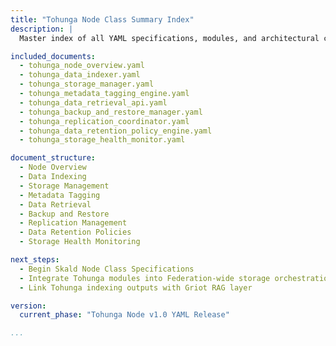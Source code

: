 ```yaml
---
title: "Tohunga Node Class Summary Index"
description: |
  Master index of all YAML specifications, modules, and architectural components related to the Tohunga Node Class within kOS.

included_documents:
  - tohunga_node_overview.yaml
  - tohunga_data_indexer.yaml
  - tohunga_storage_manager.yaml
  - tohunga_metadata_tagging_engine.yaml
  - tohunga_data_retrieval_api.yaml
  - tohunga_backup_and_restore_manager.yaml
  - tohunga_replication_coordinator.yaml
  - tohunga_data_retention_policy_engine.yaml
  - tohunga_storage_health_monitor.yaml

document_structure:
  - Node Overview
  - Data Indexing
  - Storage Management
  - Metadata Tagging
  - Data Retrieval
  - Backup and Restore
  - Replication Management
  - Data Retention Policies
  - Storage Health Monitoring

next_steps:
  - Begin Skald Node Class Specifications
  - Integrate Tohunga modules into Federation-wide storage orchestration
  - Link Tohunga indexing outputs with Griot RAG layer

version:
  current_phase: "Tohunga Node v1.0 YAML Release"

...
```



